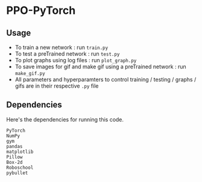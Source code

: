 # PPO-PyTorch


## Usage

- To train a new network : run `train.py`
- To test a preTrained network : run `test.py`
- To plot graphs using log files : run `plot_graph.py`
- To save images for gif and make gif using a preTrained network : run `make_gif.py`
- All parameters and hyperparamters to control training / testing / graphs / gifs are in their respective `.py` file


## Dependencies
Here's the dependencies for running this code.
```
PyTorch
NumPy
gym
pandas
matplotlib
Pillow
Box-2d
Roboschool
pybullet
```
